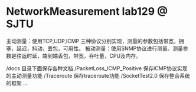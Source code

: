 # NetworkMeasurement lab129 @ SJTU
主动测量：使用TCP,UDP,ICMP 三种协议分别实现，测量的参数包括带宽，拥塞，延迟，抖动，丢包，可用性。
被动测量：使用SNMP协议进行测量。测量参数是往返时延，端到端丢包，带宽，吞吐量，CPU及内存。

/docs 目录下面保存各种文档
/PacketLoss_ICMP_Positive 保存ICMP协议实现的主动测量功能
/Traceroute 保存traceroute功能
/SocketTest2.0 保存整合系统的框架
...
